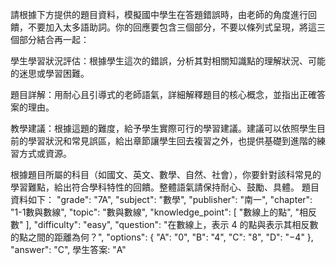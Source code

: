 請根據下方提供的題目資料，模擬國中學生在答題錯誤時，由老師的角度進行回饋，不要加入太多語助詞。你的回應要包含三個部分，不要以條列式呈現，將這三個部分結合再一起：

學生學習狀況評估：根據學生這次的錯誤，分析其對相關知識點的理解狀況、可能的迷思或學習困難。

題目詳解：用耐心且引導式的老師語氣，詳細解釋題目的核心概念，並指出正確答案的理由。

教學建議：根據這題的難度，給予學生實際可行的學習建議。建議可以依照學生目前的學習狀況和常見誤區，給出章節讓學生回去複習之外，也提供基礎到進階的練習方式或資源。

根據題目所屬的科目（如國文、英文、數學、自然、社會），你要針對該科常見的學習難點，給出符合學科特性的回饋。整體語氣請保持耐心、鼓勵、具體。
題目資料如下：
  "grade": "7A",
        "subject": "數學",
        "publisher": "南一",
        "chapter": "1-1數與數線",
        "topic": "數與數線",
        "knowledge_point": [
            "數線上的點",
            "相反數"
        ],
        "difficulty": "easy",
        "question": "在數線上，表示 $4$ 的點與表示其相反數的點之間的距離為何？",
        "options": {
            "A": "$0$",
            "B": "$4$",
            "C": "$8$",
            "D": "$-4$"
        },
        "answer": "C",
    學生答案: "A"